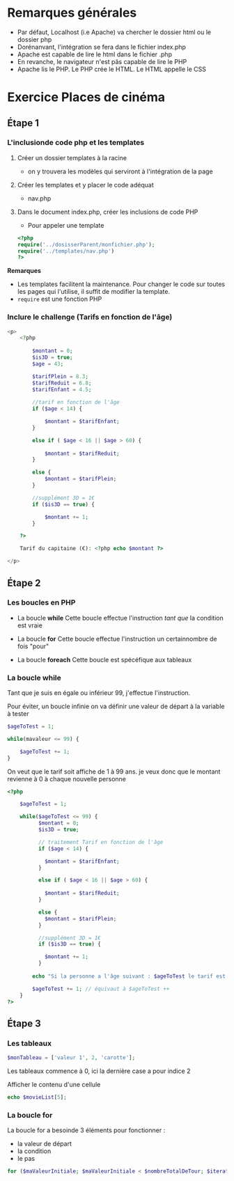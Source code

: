 # Remarques générales
- Par défaut, Localhost (i.e Apache) va chercher le dossier html ou le dossier php
- Dorénanvant, l'intégration se fera dans le fichier index.php
- Apache est capable de lire le html dans le fichier .php
- En revanche, le navigateur n'est pâs capable de lire le PHP
- Apache lis le PHP. Le PHP crée le HTML. Le HTML appelle le CSS


# Exercice Places de cinéma

## Étape 1
### L'inclusionde code php et les templates

1. Créer un dossier templates à la racine
    - on y trouvera les modèles qui serviront à l'intégration de la page

2. Créer les templates et y placer le code adéquat
    - nav.php

3. Dans le document index.php, créer les inclusions de code PHP
    - Pour appeler une template
    ```php
    <?php
    require('../dosisserParent/monfichier.php');
    require('../templates/nav.php')
    ?>
    ```

**Remarques**
- Les templates facilitent la maintenance. Pour changer le code sur toutes les pages qui l'utilise, il suffit de modifier la template.
- `require` est une fonction PHP

### Inclure le challenge (Tarifs en fonction de l'âge)
```php
<p>
    <?php 
        
        $montant = 0;
        $is3D = true;
        $age = 43;

        $tarifPlein = 8.3;
        $tarifReduit = 6.8;
        $tarifEnfant = 4.5;
        
        //tarif en fonction de l'âge
        if ($age < 14) {

            $montant = $tarifEnfant;
        }

        else if ( $age < 16 || $age > 60) {
            
            $montant = $tarifReduit;
        }

        else {
            $montant = $tarifPlein;
        } 

        //supplément 3D = 1€
        if ($is3D == true) {

            $montant += 1;
        } 

    ?>

    Tarif du capitaine (€): <?php echo $montant ?>

</p>
```

## Étape 2

### Les boucles en PHP

- La boucle **while**
Cette boucle effectue l'instruction _tant que_ la condition est vraie

- La boucle **for**
Cette boucle effectue l'instruction un certainnombre de fois "pour"

- La boucle **foreach**
Cette boucle est spécéfique aux tableaux


### La boucle **while**

Tant que je suis en égale ou inférieur 99, j'effectue l'instruction.

Pour éviter, un boucle infinie on va définir une valeur de départ à la variable à tester

```php
$ageToTest = 1;

while(mavaleur <= 99) {

    $ageToTest += 1;
}
```

On veut que le tarif soit affiche de 1 à 99 ans. je veux donc que le montant revienne à 0 à chaque nouvelle personne 

```php
<?php

    $ageToTest = 1;

    while($ageToTest <= 99) {
          $montant = 0;
          $is3D = true;

          // traitement Tarif en fonction de l'âge
          if ($age < 14) {

            $montant = $tarifEnfant;
          }

          else if ( $age < 16 || $age > 60) {
            
            $montant = $tarifReduit;
          }

          else {
            $montant = $tarifPlein;
          } 

          //supplément 3D = 1€
          if ($is3D == true) {

            $montant += 1;
          } 
        
        echo "Si la personne a l'âge suivant : $ageToTest le tarif est de $montant <br>";

        $ageToTest += 1; // équivaut à $ageToTest ++
    }
?>
```

## Étape 3

### Les tableaux

```php
$monTableau = ['valeur 1', 2, 'carotte'];
```
Les tableaux commence à 0, ici la dernière case a pour indice 2

Afficher le contenu d'une cellule 
```php
echo $movieList[5];
```

### La boucle **for**

La boucle for a besoinde 3 éléments pour fonctionner :
- la valeur de départ
- la condition
- le pas

```php
for ($maValeurInitiale; $maValeurInitiale < $nombreTotalDeTour; $iteration++ )
```